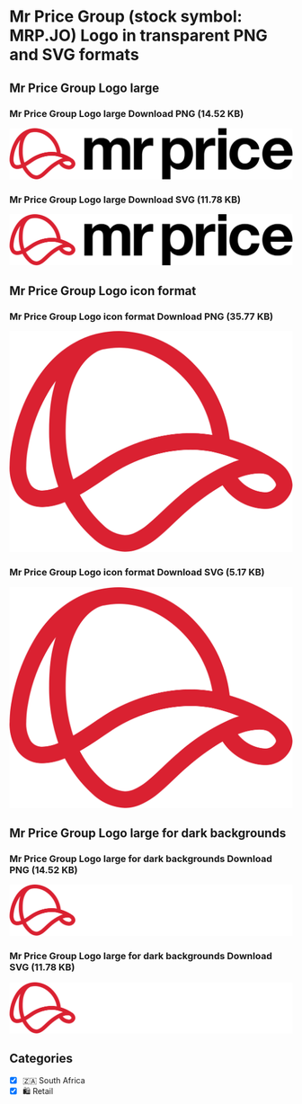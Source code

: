 # Mr Price Group (stock symbol: MRP.JO) Logo in transparent PNG and SVG formats

## Mr Price Group Logo large

### Mr Price Group Logo large Download PNG (14.52 KB)

![Mr Price Group Logo large Download PNG (14.52 KB)](/img/orig/MRP.JO_BIG-569a1f5a.png)

### Mr Price Group Logo large Download SVG (11.78 KB)

![Mr Price Group Logo large Download SVG (11.78 KB)](/img/orig/MRP.JO_BIG-44d5c235.svg)

## Mr Price Group Logo icon format

### Mr Price Group Logo icon format Download PNG (35.77 KB)

![Mr Price Group Logo icon format Download PNG (35.77 KB)](/img/orig/MRP.JO-94e29cb2.png)

### Mr Price Group Logo icon format Download SVG (5.17 KB)

![Mr Price Group Logo icon format Download SVG (5.17 KB)](/img/orig/MRP.JO-79dfbcc4.svg)

## Mr Price Group Logo large for dark backgrounds

### Mr Price Group Logo large for dark backgrounds Download PNG (14.52 KB)

![Mr Price Group Logo large for dark backgrounds Download PNG (14.52 KB)](/img/orig/MRP.JO_BIG.D-0b5fb87f.png)

### Mr Price Group Logo large for dark backgrounds Download SVG (11.78 KB)

![Mr Price Group Logo large for dark backgrounds Download SVG (11.78 KB)](/img/orig/MRP.JO_BIG.D-b2654f7f.svg)



## Categories
- [x] 🇿🇦 South Africa
- [x] 🛍️ Retail
